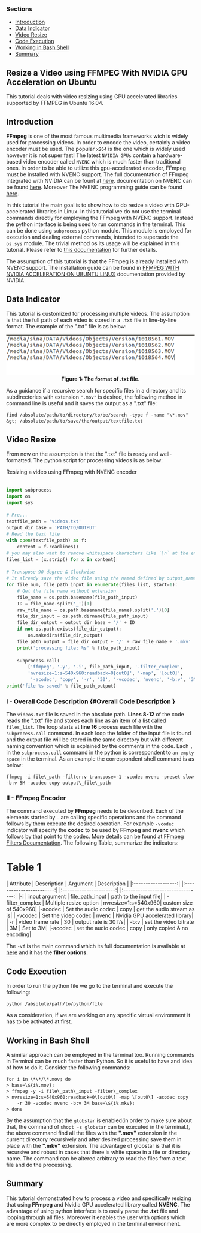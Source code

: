 
### Sections

-   [Introduction](#intro)
-   [Data Indicator](#DataIndicator)
-   [Video Resize](#Video%20Resize)
-   [Code Execution](#Code%20Execution)
-   [Working in Bash Shell](#Working%20in%20Bash%20Shell)
-   [Summary](#Summary)

Resize a Video using FFMPEG With NVIDIA GPU Acceleration on Ubuntu
------------------------------------------------------------------

This tutorial deals with video resizing using GPU accelerated libraries
supported by FFMPEG in Ubuntu 16.04.

<!--    #######################  ####################### ####################### #######################            -->
<!--    #######################  ####################### ####################### #######################            -->
<!--    #######################  ####################### ####################### #######################            -->
<!--    #######################  ####################### ####################### #######################            -->
Introduction
------------

**FFmpeg** is one of the most famous multimedia frameworks wich is
widely used for processing videos. In order to encode the video,
certainly a video encoder must be used. The popular
`x264` is the one which is widely used however it is not
super fast! The latest `NVIDIA GPUs` contain a
hardware-based video encoder called `NVENC` which is much
faster than traditional ones. In order to be able to utilize this
gpu-accelerated encoder, FFmpeg must be installed with NVENC support.
The full documentation of FFmpeg integrated with NVIDIA can be fount at
[here](https://developer.nvidia.com/ffmpeg). documentation on NVENC can
be found
[here](https://developer.nvidia.com/nvidia-video-codec-sdk#NVENCFeatures).
Moreover The NVENC programming guide can be found
[here](https://developer.nvidia.com/nvidia-video-codec-sdk#NVENCFeatures).

In this tutorial the main goal is to show how to do resize a video with
GPU-accelerated libraries in Linux. In this tutorial we do not use the
terminal commands directly for employing the FFmpeg with NVENC support.
Instead the python interface is being used to run commands in the
terminal. This can be done using `subprocess` python
module. This module is employed for execution and dealing external
commands, intended to supersede the `os.sys` module. The
trivial method os its usage will be explained in this tutorial. Please
refer to [this
documentation](https://docs.python.org/2/library/subprocess.html) for
further details.

The assumption of this tutorial is that the FFmpeg is already installed
with NVENC support. The installation guide can be found in [FFMPEG WITH
NVIDIA ACCELERATION ON UBUNTU
LINUX](http://developer.download.nvidia.com/compute/redist/ffmpeg/1511-patch/FFMPEG-with-NVIDIA-Acceleration-on-Ubuntu_UG_v01.pdf)
documentation provided by NVIDIA.

Data Indicator
--------------

This tutorial is customized for processing multiple videos. The
assumption is that the full path of each video is stored in a
`.txt` file in line-by-line format. The example of the
".txt" file is as below:

<p align="center">
  <img src="_images/txtfileformat.png"><br>
  <b>Figure 1: The format of .txt file.</b><br>
</p>


As a guidance if a recursive search for specific files in a directory
and its subdirectories with extension `".mov"` is
desired, the following method in command line is useful and it saves the
output as a ".txt" file:


```shell
find /absolute/path/to/directory/to/be/search -type f -name "\*.mov" &gt; /absolute/path/to/save/the/output/textfile.txt
```

Video Resize
------------

From now on the assumption is that the ".txt" file is ready and
well-formatted. The python script for processing videos is as below:


Resizing a video using FFmpeg with NVENC encoder


```python
 
import subprocess
import os
import sys

# Pre...
textfile_path = 'videos.txt'
output_dir_base = 'PATH/TO/OUTPUT'
# Read the text file
with open(textfile_path) as f:
    content = f.readlines()
# you may also want to remove whitespace characters like `\n` at the end of each line
files_list = [x.strip() for x in content]

# Transpose 90 degree & Clockwise
# It already save the video file using the named defined by output_name.
for file_num, file_path_input in enumerate(files_list, start=1):
    # Get the file name without extension
    file_name = os.path.basename(file_path_input)
    ID = file_name.split('_')[1]
    raw_file_name = os.path.basename(file_name).split('.')[0]
    file_dir_input = os.path.dirname(file_path_input)
    file_dir_output = output_dir_base + '/' + ID
    if not os.path.exists(file_dir_output):
        os.makedirs(file_dir_output)
    file_path_output = file_dir_output + '/' + raw_file_name + '.mkv'
    print('processing file: %s' % file_path_input)

    subprocess.call(
        ['ffmpeg', '-y', '-i', file_path_input, '-filter_complex', 
        'nvresize=1:s=540x960:readback=0[out0]', '-map', '[out0]',
         '-acodec', 'copy', '-r', '30', '-vcodec', 'nvenc', '-b:v', '3M', file_path_output])
print('file %s saved' % file_path_output)
```


### I - Overall Code Description {#Overall Code Description }

The `videos.txt` file is saved in the absolute path.
**Lines 8-12** of the code reads the ".txt" file and stores each line as
an item of a list called `files_list`. The loop starts
at **line 16** process each file with the
`subprocess.call` command. In each loop the folder of the
input file is found and the output file will be stored in the same
directory but with different naming convention which is explained by the
comments in the code. Each `,` in the `subprocess.call` command in the python is correspondent
to `an empty space` in the terminal. As an example the
correspondent shell command is as below:


```shell
ffmpeg -i file\_path -filter:v transpose=-1 -vcodec nvenc -preset slow -b:v 5M -acodec copy output\_file\_path
```

### II - FFmpeg Encoder

The command executed by **FFmpeg** needs to be described. Each of the
elements started by `-` are calling specific operations
and the command follows by them execute the desired operation. For
example `-vcodec` indicator will specify the **codec** to
be used by **FFmpeg** and **nvenc** which follows by that point to the
codec. More details can be found at [FFmpeg Filters
Documentation](http://ffmpeg.org/ffmpeg-filters.html). The following
Table, summarize the indicators:


Table 1
=======

  | Attribute      |    Description       |       Argument         |      Description |
  |:------------------:| |:------------------------:| |:----------------------:| |:--------------------------------:|
  |-i              |   input argument      |     file\_path\_input  |    path to the input file|
 | -filter\_complex |  Multiple resize option  | nvresize=1:s=540x960|   custom size of 540x960|
  |-acodec      |      Set the audio codec   |   copy                |   get the audio stream as is|
 | -vcodec       |     Set the video codec   |   nvenc              |    Nvidia GPU accelerated library|
 | -r           |      video frame rate      |   30                 |    output rate is 30 f/s|
 | -b:v          |     set the video bitrate |   3M                 |    Set to 3M|
  |-acodec       |     set the audio codec   |   copy               |    only copied & no encoding|


The `-vf` is the main command which its full documentation is available at [here](https://ffmpeg.org/ffmpeg.html#filter_005foption) and it has the **filter options**.

Code Execution 
--------------

In order to run the python file we go to the terminal and execute the
following:

```shell
python /absolute/path/to/python/file
```
As a consideration, if we are working on any specific virtual
environment it has to be activated at first.

Working in Bash Shell
---------------------

A similar approach can be employed in the terminal too. Running commands
in Terminal can be much faster than Python. So it is useful to have and
idea of how to do it. Consider the following commands:


```shell
for i in \*\*/\*.mov; do
> base=\${i%.mov};
> ffmpeg -y -i file\_path\_input -filter\_complex
> nvresize=1:s=540x960:readback=0\[out0\] -map \[out0\] -acodec copy
    -r 30 -vcodec nvenc -b:v 3M base=\${i%.mkv};
> done
```
By the assumption that the `globstar` is enabled(in order
to make sure about that, the command of `shopt -s globstar` can be executed in the terminal.), the above
command find all the files with the **".mov"** extension in the current
directory recursively and after desired processing save them in place
with the **".mkv"** extension. The advantage of globstar is that it is
recursive and robust in cases that there is white space in a file or
directory name. The command can be altered arbitrary to read the files
from a text file and do the processing.

Summary
-------

This tutorial demonstrated how to process a video and specifically
resizing that using **FFmpeg** and Nvidia GPU accelerated library called
**NVENC**. The advantage of using python interface is to easily parse
the **.txt** file and looping through all files. Moreover it enables the
user with options which are more complex to be directly employed in the
terminal environment.


